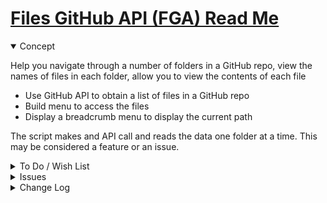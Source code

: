 # [Files GitHub API (FGA) Read Me]( #js-14-0/fga-files-github-api//README.md )

<details open>

<summary>Concept</summary>

Help you navigate through a number of folders in a GitHub repo, view the names of files in each folder, allow you to view the contents of each file

* Use GitHub API to obtain a list of files in a GitHub repo
* Build menu to access the files
* Display a breadcrumb menu to display the current path

The script makes and API call and reads the data one folder at a time. This may be considered a feature or an issue.

</details>

<details>

<summary>To Do / Wish List</summary>

* 2019-05-11 ~ Menu title updates to repo name?

</details>

<details>

<summary>Issues</summary>

* 2019-05-11 ~ Highlights in menu not updating correctly

</details>

<details>

<summary>Change Log</summary>

### 2019-05-28 ~ Theo

* F - FOB.js: add tooltips to file menu

### 2019-05-11 ~ Theo

* Fix many issues

### 2019-04-30 ~ Theo

* First commit

</details>
